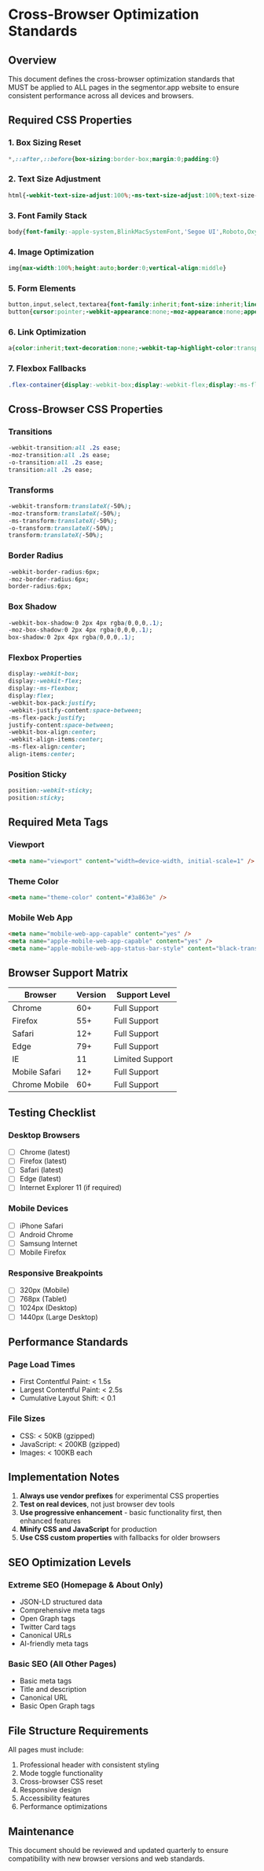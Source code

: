 # Cross-Browser Optimization Standards

## Overview
This document defines the cross-browser optimization standards that MUST be applied to ALL pages in the segmentor.app website to ensure consistent performance across all devices and browsers.

## Required CSS Properties

### 1. Box Sizing Reset
```css
*,::after,::before{box-sizing:border-box;margin:0;padding:0}
```

### 2. Text Size Adjustment
```css
html{-webkit-text-size-adjust:100%;-ms-text-size-adjust:100%;text-size-adjust:100%;-webkit-font-smoothing:antialiased;-moz-osx-font-smoothing:grayscale}
```

### 3. Font Family Stack
```css
body{font-family:-apple-system,BlinkMacSystemFont,'Segoe UI',Roboto,Oxygen,Ubuntu,Cantarell,'Fira Sans','Droid Sans','Helvetica Neue',sans-serif;line-height:1.6;-webkit-font-smoothing:antialiased;-moz-osx-font-smoothing:grayscale}
```

### 4. Image Optimization
```css
img{max-width:100%;height:auto;border:0;vertical-align:middle}
```

### 5. Form Elements
```css
button,input,select,textarea{font-family:inherit;font-size:inherit;line-height:inherit;margin:0}
button{cursor:pointer;-webkit-appearance:none;-moz-appearance:none;appearance:none;background:0 0;border:none;outline:0}
```

### 6. Link Optimization
```css
a{color:inherit;text-decoration:none;-webkit-tap-highlight-color:transparent}
```

### 7. Flexbox Fallbacks
```css
.flex-container{display:-webkit-box;display:-webkit-flex;display:-ms-flexbox;display:flex}
```

## Cross-Browser CSS Properties

### Transitions
```css
-webkit-transition:all .2s ease;
-moz-transition:all .2s ease;
-o-transition:all .2s ease;
transition:all .2s ease;
```

### Transforms
```css
-webkit-transform:translateX(-50%);
-moz-transform:translateX(-50%);
-ms-transform:translateX(-50%);
-o-transform:translateX(-50%);
transform:translateX(-50%);
```

### Border Radius
```css
-webkit-border-radius:6px;
-moz-border-radius:6px;
border-radius:6px;
```

### Box Shadow
```css
-webkit-box-shadow:0 2px 4px rgba(0,0,0,.1);
-moz-box-shadow:0 2px 4px rgba(0,0,0,.1);
box-shadow:0 2px 4px rgba(0,0,0,.1);
```

### Flexbox Properties
```css
display:-webkit-box;
display:-webkit-flex;
display:-ms-flexbox;
display:flex;
-webkit-box-pack:justify;
-webkit-justify-content:space-between;
-ms-flex-pack:justify;
justify-content:space-between;
-webkit-box-align:center;
-webkit-align-items:center;
-ms-flex-align:center;
align-items:center;
```

### Position Sticky
```css
position:-webkit-sticky;
position:sticky;
```

## Required Meta Tags

### Viewport
```html
<meta name="viewport" content="width=device-width, initial-scale=1" />
```

### Theme Color
```html
<meta name="theme-color" content="#3a863e" />
```

### Mobile Web App
```html
<meta name="mobile-web-app-capable" content="yes" />
<meta name="apple-mobile-web-app-capable" content="yes" />
<meta name="apple-mobile-web-app-status-bar-style" content="black-translucent" />
```

## Browser Support Matrix

| Browser | Version | Support Level |
|---------|---------|---------------|
| Chrome | 60+ | Full Support |
| Firefox | 55+ | Full Support |
| Safari | 12+ | Full Support |
| Edge | 79+ | Full Support |
| IE | 11 | Limited Support |
| Mobile Safari | 12+ | Full Support |
| Chrome Mobile | 60+ | Full Support |

## Testing Checklist

### Desktop Browsers
- [ ] Chrome (latest)
- [ ] Firefox (latest)
- [ ] Safari (latest)
- [ ] Edge (latest)
- [ ] Internet Explorer 11 (if required)

### Mobile Devices
- [ ] iPhone Safari
- [ ] Android Chrome
- [ ] Samsung Internet
- [ ] Mobile Firefox

### Responsive Breakpoints
- [ ] 320px (Mobile)
- [ ] 768px (Tablet)
- [ ] 1024px (Desktop)
- [ ] 1440px (Large Desktop)

## Performance Standards

### Page Load Times
- First Contentful Paint: < 1.5s
- Largest Contentful Paint: < 2.5s
- Cumulative Layout Shift: < 0.1

### File Sizes
- CSS: < 50KB (gzipped)
- JavaScript: < 200KB (gzipped)
- Images: < 100KB each

## Implementation Notes

1. **Always use vendor prefixes** for experimental CSS properties
2. **Test on real devices**, not just browser dev tools
3. **Use progressive enhancement** - basic functionality first, then enhanced features
4. **Minify CSS and JavaScript** for production
5. **Use CSS custom properties** with fallbacks for older browsers

## SEO Optimization Levels

### Extreme SEO (Homepage & About Only)
- JSON-LD structured data
- Comprehensive meta tags
- Open Graph tags
- Twitter Card tags
- Canonical URLs
- AI-friendly meta tags

### Basic SEO (All Other Pages)
- Basic meta tags
- Title and description
- Canonical URL
- Basic Open Graph tags

## File Structure Requirements

All pages must include:
1. Professional header with consistent styling
2. Mode toggle functionality
3. Cross-browser CSS reset
4. Responsive design
5. Accessibility features
6. Performance optimizations

## Maintenance

This document should be reviewed and updated quarterly to ensure compatibility with new browser versions and web standards.

















